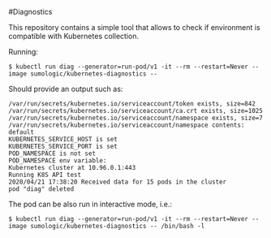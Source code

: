#Diagnostics

This repository contains a simple tool that allows to check if environment is compatible with
Kubernetes collection.


Running:

`$ kubectl run diag --generator=run-pod/v1 -it --rm --restart=Never --image sumologic/kubernetes-diagnostics --`

Should provide an output such as:

```
/var/run/secrets/kubernetes.io/serviceaccount/token exists, size=842
/var/run/secrets/kubernetes.io/serviceaccount/ca.crt exists, size=1025
/var/run/secrets/kubernetes.io/serviceaccount/namespace exists, size=7
/var/run/secrets/kubernetes.io/serviceaccount/namespace contents: default
KUBERNETES_SERVICE_HOST is set
KUBERNETES_SERVICE_PORT is set
POD_NAMESPACE is not set
POD_NAMESPACE env variable:
Kubernetes cluster at 10.96.0.1:443
Running K8S API test
2020/04/21 17:38:20 Received data for 15 pods in the cluster
pod "diag" deleted
```

The pod can be also run in interactive mode, i.e.:

`$ kubectl run diag --generator=run-pod/v1 -it --rm --restart=Never --image sumologic/kubernetes-diagnostics -- /bin/bash -l`

